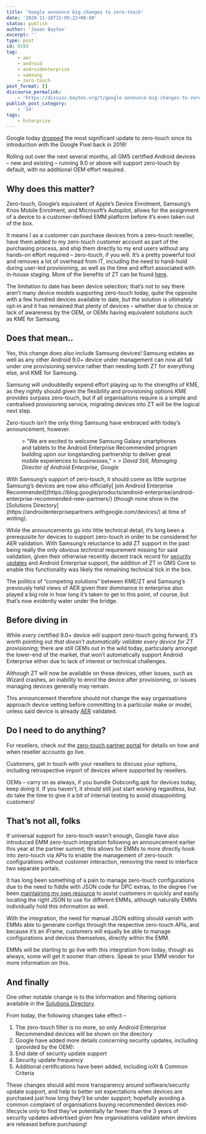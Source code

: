 ```yaml
---
title: 'Google announce big changes to zero-touch'
date: '2020-11-10T15:09:22+00:00'
status: publish
author: 'Jason Bayton'
excerpt: ''
type: post
id: 9193
tag:
    - aer
    - android
    - androidenterprise
    - samsung
    - zero-touch
post_format: []
discourse_permalink:
    - 'https://discuss.bayton.org/t/google-announce-big-changes-to-zero-touch/396'
publish_post_category:
    - '14'
tags:
    - Enterprise
---
```

Google today [dropped](https://blog.google/products/android-enterprise/zero-touch-enrollment-expands) the most significant update to zero-touch since its introduction with the Google Pixel back in 2016!

Rolling out over the next several months, all GMS certified Android devices – new and existing – running 9.0 or above will support zero-touch by default, with no additional OEM effort required.

Why does this matter?
---------------------

Zero-touch, Google’s equivalent of Apple’s Device Enrolment, Samsung’s Knox Mobile Enrolment, and Microsoft’s Autopilot, allows for the assignment of a device to a customer-defined EMM platform before it’s even taken out of the box.

It means I as a customer can purchase devices from a zero-touch reseller, have them added to my zero-touch customer account as part of the purchasing process, and ship them directly to my end users without any hands-on effort required – zero-touch, if you will. It’s a pretty powerful tool and removes a lot of overhead from IT, including the need to hand-hold during user-led provisioning, as well as the time and effort associated with in-house staging. More of the benefits of ZT can be found [here](/android/what-is-android-zero-touch-enrolment/).

The limitation to date has been device selection; that’s not to say there aren’t many device models supporting zero-touch today, quite the opposite with a few hundred devices available to date, but the solution is ultimately opt-in and it has remained that plenty of devices – whether due to choice or lack of awareness by the OEM, or OEMs having equivalent solutions such as KME for Samsung.

Does that mean..
----------------

Yes, this change does also include Samsung devices! Samsung estates as well as any other Android 9.0+ device under management can now all fall under one provisioning service rather than needing both ZT for everything else, and KME for Samsung.

Samsung will undoubtedly expend effort playing up to the strengths of KME, as they rightly should given the flexibility and provisioning options KME provides surpass zero-touch, but if all organisations require is a simple and centralised provisioning service, migrating devices into ZT will be the logical next step.

Zero-touch isn’t the only thing Samsung have embraced with today’s announcement, however.

<figure class="wp-block-pullquote">> “We are excited to welcome Samsung Galaxy smartphones and tablets to the Android Enterprise Recommended program building upon our longstanding partnership to deliver great mobile experiences to businesses,”
> 
> <cite>David Still, Managing Director of Android Enterprise, Google</cite>

</figure>With Samsung’s support of zero-touch, it should come as little surprise Samsung’s devices are now also officially[ join Android Enterprise Recommended](https://blog.google/products/android-enterprise/android-enterprise-recommended-new-partners/) (though none show in the [Solutions Directory](https://androidenterprisepartners.withgoogle.com/devices/) at time of writing).

While the announcements go into little technical detail, it’s long been a prerequisite for devices to support zero-touch in order to be considered for AER validation. With Samsung’s reluctance to add ZT support in the past being really the only obvious *technical* requirement missing for said validation, given their otherwise recently decent track record for [security updates](https://www.androidpolice.com/2020/11/05/five-year-old-galaxy-tab-s2-receives-october-2020-security-patch-proving-samsung-has-truly-changed-its-ways/) and Android Enterprise support, the addition of ZT in GMS Core to enable this functionality was likely the remaining technical tick in the box.

The politics of “competing solutions” between KME/ZT and Samsung’s previously held views of AER given their dominance in enterprise also played a big role in how long it’s taken to get to this point, of course, but that’s now evidently water under the bridge.

Before diving in
----------------

While *every* certified 9.0+ device will support zero-touch going forward, it’s worth pointing out *that doesn’t automatically validate every device for ZT provisioning*; there are still OEMs out in the wild today, particularly amongst the lower-end of the market, that won’t automatically support Android Enterprise either due to lack of interest or technical challenges.

Although ZT will now be available on these devices, other issues, such as Wizard crashes, an inability to enrol the device after provisioning, or issues managing devices generally may remain.

This announcement therefore should not change the way organisations approach device vetting before committing to a particular make or model, unless said device is already [AER](/android/what-is-android-enterprise-recommended/) validated.

Do I need to do anything?
-------------------------

For resellers, check out the [zero-touch partner portal](https://zt.androidenterprise.dev) for details on how and when reseller accounts go live.

Customers, get in touch with your resellers to discuss your options, including retrospective import of devices where supported by resellers.

OEMs – carry on as always, if you bundle Oobconfig.apk for devices today, keep doing it. If you haven’t, it should still just start working regardless, but do take the time to give it a bit of internal testing to avoid disappointing customers!

That’s not all, folks
---------------------

If universal support for zero-touch wasn’t enough, Google have also introduced EMM zero-touch integration following an announcement earlier this year at the partner summit; this allows for EMMs to more directly hook into zero-touch via APIs to enable the management of zero-touch configurations without customer interaction, removing the need to interface two separate portals.

It has long been something of a pain to manage zero-touch configurations due to the need to fiddle with JSON code for DPC extras, to the degree I’ve been [maintaining my own resource](/android/android-enterprise-zero-touch-dpc-extras-collection/) to assist customers in quickly and easily locating the right JSON to use for different EMMs, although naturally EMMs individually hold this information as well.

With the integration, the need for manual JSON editing should vanish with EMMs able to generate configs through the respective zero-touch APIs, and because it’s an iFrame, customers will equally be able to manage configurations and devices themselves, directly within the EMM.

EMMs will be starting to go live with this integration from today, though as always, some will get it sooner than others. Speak to your EMM vendor for more information on this.

And finally
-----------

One other notable change is to the information and filtering options available in the [Solutions Directory](https://androidenterprisepartners.withgoogle.com/devices/).

From today, the following changes take effect –

1. The zero-touch filter is no more, so only Android Enterprise Recommended devices will be shown on the directory
2. Google have added more details concerning security updates, including (provided by the OEM):
  1. End date of security update support
  2. Security update frequency
3. Additional certifications have been added, including ioXt &amp; Common Criteria

These changes should add more transparency around software/security update support, and help to better set expectations when devices are purchased just how long they’ll be under support; hopefully avoiding a common complaint of organisations buying recommended devices mid-lifecycle only to find they’ve potentially far fewer than the 3 years of security updates advertised given few organisations validate when devices are released before purchasing!